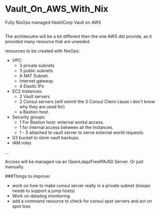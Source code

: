# Vault_On_AWS_With_Nix
Fully NixOps managed HashiCorp Vault on AWS

##
The architecutre will be a bit different then the one AWS did provide, as it provided many resource that are uneeded.

resources to be created with NixOps:
- VPC:
  * 3 private subnets
  * 3 public subnets
  * A NAT Subnet.
  * Internet gateway
  * 4 Elastic IPs
- EC2 Instances:
  * 2 Vault servers
  * 2 Consul servers (will ommit the 3 Consul Client cause i don't know why they are used for)
  * a Bastion host.
- Security groups:
  * 1 For Bastion host: external workd access.
  * 1 for internal access between all the Instances.
  * 1 - 5 attached to vault server to serve external world requests.
- S3 bucket to store vault backups.
- IAM roles

...

Access will be managed via an OpenLdap/FreeIPA/AD Server. Or just manually.

###Things to improve:

- work on how to make consul server really in a private subnet (nixops needs to support a jump hosts)
- Work on datadog monitoring.
- add a command resource to check for consul spot servers and act on spot loss